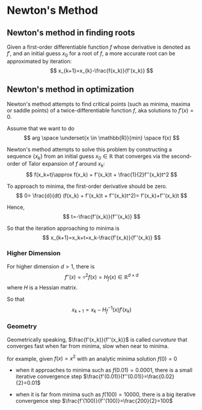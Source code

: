 # Newton's Method

## Newton's method in finding roots

Given a first-order differentiable function $f$ whose derivative is denoted as $f'$, and an initial guess $x_0$ for a root of $f$, a more accurate root can be approximated by iteration:
$$
x_{k+1}=x_{k}-\frac{f(x_k)}{f'(x_k)}
$$

## Newton's method in optimization

Newton's method attempts to find critical points (such as minima, maxima or saddle points) of a twice-differentiable function $f$, aka solutions to $f'(x)=0$.

Assume that we want to do
$$
arg \space \underset{x \in \mathbb{R}}{min} \space f(x)
$$

Newton's method attempts to solve this problem by constructing a sequence $\{x_k\}$ from an initial guess $x_0 \in \mathbb{R}$ that converges via the second-order of Talor expansion of $f$ around $x_k$:
$$
f(x_k+t)\approx f(x_k) + f'(x_k)t + \frac{1}{2}f''(x_k)t^2
$$ 

To approach to minima, the first-order derivative should be zero.
$$
0=
\frac{d}{dt} (f(x_k) + f'(x_k)t + f''(x_k)t^2)=
f'(x_k)+f''(x_k)t
$$

Hence,
$$
t=-\frac{f'(x_k)}{f''(x_k)}
$$

So that the iteration approaching to minima is
$$
x_{k+1}=x_k+t=x_k-\frac{f'(x_k)}{f''(x_k)}
$$

### Higher Dimension

For higher dimension $d > 1$, there is
$$
f''(x)=\triangledown^2 f(x) = H_{f}(x) \in \mathbb{R}^{d \times d}
$$
where $H$ is a Hessian matrix.

So that
$$
x_{k+1}=x_k-H_{f}^{-1}(x) f'(x_k)
$$

### Geometry

Geometrically speaking, $\frac{f'(x_k)}{f''(x_k)}$ is called *curvature* that converges fast when far from minima, slow when near to minima.

for example, given $f(x)=x^2$ with an analytic minima solution $f(0)=0$

* when it approaches to minima such as $f(0.01)=0.0001$, there is a small iterative convergence step $\frac{f'(0.01)}{f''(0.01)}=\frac{0.02}{2}=0.01$

* when it is far from minima such as $f(100)=10000$, there is a big iterative convergence step $\frac{f'(100)}{f''(100)}=\frac{200}{2}=100$